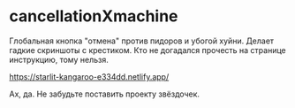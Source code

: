 # cancellationXmachine
Глобальная кнопка "отмена" против пидоров и убогой хуйни. Делает гадкие скриншоты с крестиком.
Кто не догадался прочесть на странице инструкцию, тому нельзя.

https://starlit-kangaroo-e334dd.netlify.app/

Ах, да. Не забудьте поставить проекту звёздочек.
